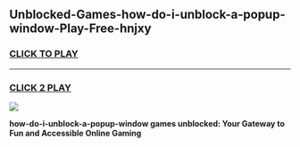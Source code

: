 
## Unblocked-Games-how-do-i-unblock-a-popup-window-Play-Free-hnjxy
<h3>
<a href="https://premium76.site?title=how-do-i-unblock-a-popup-window&ref=18A1">CLICK TO PLAY</a></h3>
<hr>

<h3>
<a href="https://premium76.site?title=how-do-i-unblock-a-popup-window&ref=18A1">CLICK 2 PLAY</a>
  
</h3>

<a href="https://premium76.site?title=how-do-i-unblock-a-popup-window&ref=18A1"><img src="https://clearcache.store/games.png"></a>


**how-do-i-unblock-a-popup-window games unblocked: Your Gateway to Fun and Accessible Online Gaming**
